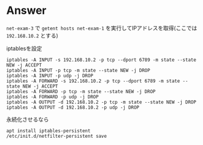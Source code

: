 
# Answer

`net-exam-3` で `getent hosts net-exam-1` を実行してIPアドレスを取得(ここでは `192.168.10.2` とする)

iptablesを設定

```
iptables -A INPUT -s 192.168.10.2 -p tcp --dport 6789 -m state --state NEW -j ACCEPT
iptables -A INPUT -p tcp -m state --state NEW -j DROP
iptables -A INPUT -p udp -j DROP
iptables -A FORWARD -s 192.168.10.2 -p tcp --dport 6789 -m state --state NEW -j ACCEPT
iptables -A FORWARD -p tcp -m state --state NEW -j DROP
iptables -A FORWARD -p udp -j DROP
iptables -A OUTPUT -d 192.168.10.2 -p tcp -m state --state NEW -j DROP
iptables -A OUTPUT -d 192.168.10.2 -p udp -j DROP
```

永続化させるなら

```
apt install iptables-persistent
/etc/init.d/netfilter-persistent save
```


